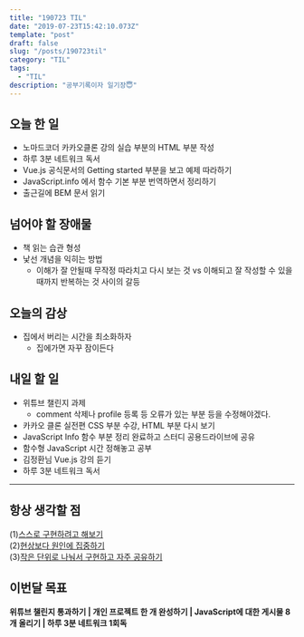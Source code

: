 ```yaml
---
title: "190723 TIL"
date: "2019-07-23T15:42:10.073Z"
template: "post"
draft: false
slug: "/posts/190723til"
category: "TIL"
tags:
  - "TIL"
description: "공부기록이자 일기장😇"
---
```


## 오늘 한 일

- 노마드코더 카카오클론 강의 실습 부분의 HTML 부분 작성
- 하루 3분 네트워크 독서
- Vue.js 공식문서의 Getting started 부분을 보고 예제 따라하기
- JavaScript.info 에서 함수 기본 부분 번역하면서 정리하기
- 출근길에 BEM 문서 읽기

## 넘어야 할 장애물

- 책 읽는 습관 형성
- 낯선 개념을 익히는 방법
  - 이해가 잘 안될때 무작정 따라치고 다시 보는 것 vs 이해되고 잘 작성할 수 있을때까지 반복하는 것 사이의 갈등

## 오늘의 감상

- 집에서 버리는 시간을 최소화하자
  - 집에가면 자꾸 잠이든다

## 내일 할 일

- 위튜브 챌린지 과제
  - comment 삭제나 profile 등록 등 오류가 있는 부분 등을 수정해야겠다.
- 카카오 클론 실전편 CSS 부분 수강, HTML 부분 다시 보기
- JavaScript Info 함수 부분 정리 완료하고 스터디 공용드라이브에 공유
- 함수형 JavaScript 시간 정해놓고 공부
- 김정환님 Vue.js 강의 듣기
- 하루 3분 네트워크 독서

---



## 항상 생각할 점

(1)<u>스스로 구현하려고 해보기</u> <br>(2)<u>현상보다 원인에 집중하기</u> <br>(3)<u>작은 단위로 나눠서 구현하고 자주 공유하기</u>



## 이번달 목표

**위튜브 챌린지 통과하기 | 개인 프로젝트 한 개 완성하기 | JavaScript에 대한 게시물 8개 올리기 | 하루 3분 네트워크 1회독**


